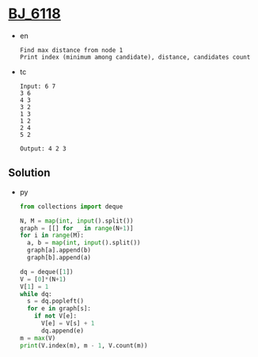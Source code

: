 # [BJ_6118](https://acmicpc.net/problem/6118)

* en

  ```en
  Find max distance from node 1
  Print index (minimum among candidate), distance, candidates count
  ```

* tc

  ```tc
  Input: 6 7
  3 6
  4 3
  3 2
  1 3
  1 2
  2 4
  5 2

  Output: 4 2 3
  ```

## Solution

* py

  ```py
  from collections import deque

  N, M = map(int, input().split())
  graph = [[] for _ in range(N+1)]
  for i in range(M):
    a, b = map(int, input().split())
    graph[a].append(b)
    graph[b].append(a)

  dq = deque([1])
  V = [0]*(N+1)
  V[1] = 1
  while dq:
    s = dq.popleft()
    for e in graph[s]:
      if not V[e]:
        V[e] = V[s] + 1
        dq.append(e)
  m = max(V)
  print(V.index(m), m - 1, V.count(m))
  ```
